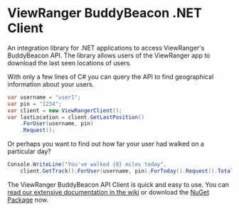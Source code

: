 ViewRanger BuddyBeacon .NET Client
==========

An integration library for .NET applications to access ViewRanger's BuddyBeacon API. The library allows users of the ViewRanger app to download the last seen locations of users.

With only a few lines of C# you can query the API to find geographical information about your users.


```C#
var username = "user1";
var pin = "1234";
var client = new ViewRangerClient();
var lastLocation = client.GetLastPosition()
    .ForUser(username, pin)
    .Request();	
```

Or perhaps you want to find out how far your user had walked on a particular day?

```C#
Console.WriteLine("You've walked {0} miles today",
    client.GetTrack().ForUser(username, pin).ForToday().Request().TotalDistance / 1609);
```

The ViewRanger BuddyBeacon API Client is quick and easy to use. You can [read our extensive documentation in the wiki](https://github.com/ardliath/viewranger/wiki) or download the [NuGet Package](https://www.nuget.org/packages/ViewRanger.BuddyBeacon.API) now.
